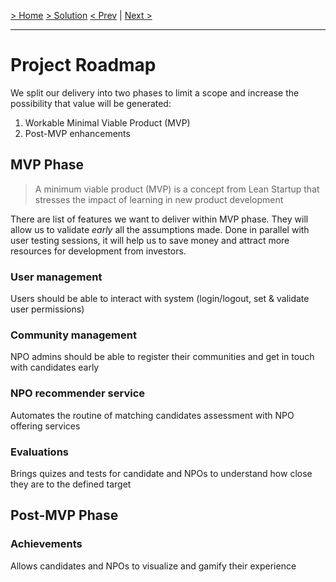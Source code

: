 [> Home](../README.md)  [> Solution](README.md)
[< Prev]()  |  [Next >]()

<hr />

# Project Roadmap

We split our delivery into two phases to limit a scope and increase the possibility that value will be generated:

1. Workable Minimal Viable Product (MVP)
2. Post-MVP enhancements

## MVP Phase

> A minimum viable product (MVP) is a concept from Lean Startup that stresses the impact of learning in new product development

There are list of features we want to deliver within MVP phase. They will allow us to validate _early_ all the assumptions made.
Done in parallel with user testing sessions, it will help us to save money and attract more resources for development from investors.

### User management

Users should be able to interact with system (login/logout, set & validate user permissions)

### Community management

NPO admins should be able to register their communities and get in touch with candidates early

### NPO recommender service

Automates the routine of matching candidates assessment with NPO offering services

### Evaluations

Brings quizes and tests for candidate and NPOs to understand how close they are to the defined target

## Post-MVP Phase

### Achievements

Allows candidates and NPOs to visualize and gamify their experience
